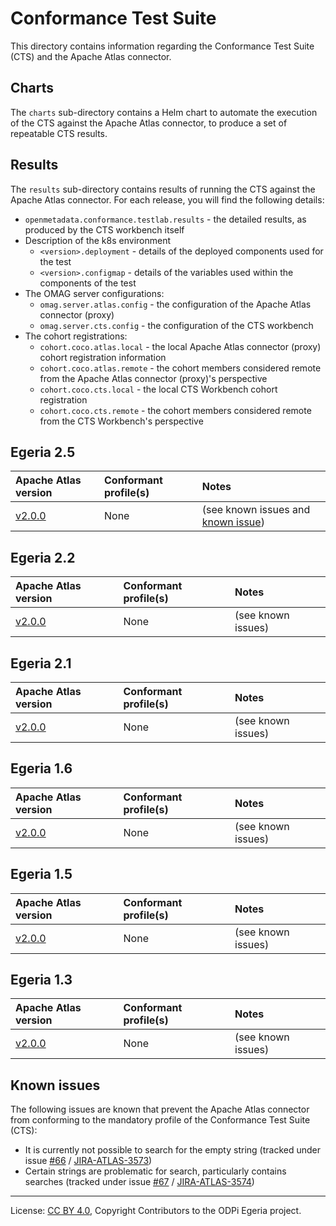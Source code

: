 <!-- SPDX-License-Identifier: CC-BY-4.0 -->
<!-- Copyright Contributors to the ODPi Egeria project. -->

# Conformance Test Suite

This directory contains information regarding the Conformance Test Suite (CTS) and the Apache Atlas connector.

## Charts

The `charts` sub-directory contains a Helm chart to automate the execution of the CTS against the Apache Atlas
connector, to produce a set of repeatable CTS results.

## Results

The `results` sub-directory contains results of running the CTS against the Apache Atlas connector. For each release,
you will find the following details:

- `openmetadata.conformance.testlab.results` - the detailed results, as produced by the CTS workbench itself
- Description of the k8s environment
    - `<version>.deployment` - details of the deployed components used for the test
    - `<version>.configmap` - details of the variables used within the components of the test
- The OMAG server configurations:
    - `omag.server.atlas.config` - the configuration of the Apache Atlas connector (proxy)
    - `omag.server.cts.config` - the configuration of the CTS workbench
- The cohort registrations:
    - `cohort.coco.atlas.local` - the local Apache Atlas connector (proxy) cohort registration information
    - `cohort.coco.atlas.remote` - the cohort members considered remote from the Apache Atlas connector (proxy)'s perspective
    - `cohort.coco.cts.local` - the local CTS Workbench cohort registration
    - `cohort.coco.cts.remote` - the cohort members considered remote from the CTS Workbench's perspective

## Egeria 2.5

| Apache Atlas version | Conformant profile(s) | Notes |
| :--- | :--- | :--- |
| [v2.0.0](results/2.5/2.0.0) | None | (see known issues and [known issue](https://github.com/odpi/egeria-connector-hadoop-ecosystem/issues/228)) |

## Egeria 2.2

| Apache Atlas version | Conformant profile(s) | Notes |
| :--- | :--- | :--- |
| [v2.0.0](results/2.2/2.0.0) | None | (see known issues) |

## Egeria 2.1

| Apache Atlas version | Conformant profile(s) | Notes |
| :--- | :--- | :--- |
| [v2.0.0](results/2.1/2.0.0) | None | (see known issues) |

## Egeria 1.6

| Apache Atlas version | Conformant profile(s) | Notes |
| :--- | :--- | :--- |
| [v2.0.0](results/1.6/2.0.0) | None | (see known issues) |

## Egeria 1.5

| Apache Atlas version | Conformant profile(s) | Notes |
| :--- | :--- | :--- |
| [v2.0.0](results/1.5/2.0.0) | None | (see known issues) |

## Egeria 1.3

| Apache Atlas version | Conformant profile(s) | Notes |
| :--- | :--- | :--- |
| [v2.0.0](results/1.3/2.0.0) | None | (see known issues) |

## Known issues

The following issues are known that prevent the Apache Atlas connector from conforming to the mandatory profile of the
Conformance Test Suite (CTS):

- It is currently not possible to search for the empty string (tracked under issue [#66](https://github.com/odpi/egeria-connector-apache-atlas/issues/66) / [JIRA-ATLAS-3573](https://issues.apache.org/jira/browse/ATLAS-3573))
- Certain strings are problematic for search, particularly contains searches (tracked under issue [#67](https://github.com/odpi/egeria-connector-apache-atlas/issues/67) / [JIRA-ATLAS-3574](https://issues.apache.org/jira/browse/ATLAS-3574))

----
License: [CC BY 4.0](https://creativecommons.org/licenses/by/4.0/),
Copyright Contributors to the ODPi Egeria project.
